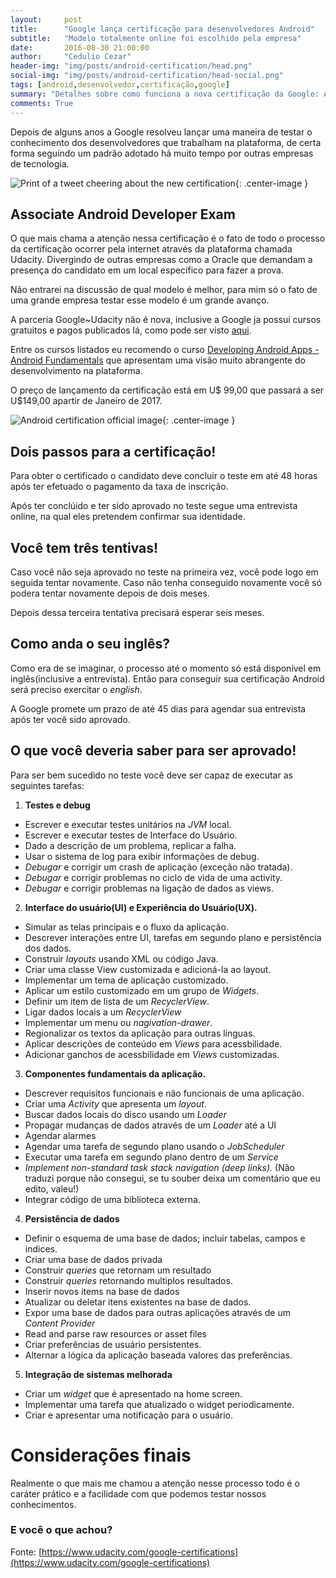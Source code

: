 ```yaml
---
layout:     post
title:      "Google lança certificação para desenvolvedores Android"
subtitle:   "Modelo totalmente online foi escolhido pela empresa"
date:       2016-08-30 21:00:00
author:     "Cedulio Cezar"
header-img: "img/posts/android-certification/head.png"
social-img: "img/posts/android-certification/head-social.png"
tags: [android,desenvolvedor,certificação,google]
summary: "Detalhes sobre como funciona a nova certificação da Google: Associate Android Developer Exam"
comments: True
---
```

Depois de alguns anos a Google resolveu lançar uma maneira de testar o conhecimento dos desenvolvedores que trabalham na plataforma, de certa forma seguindo um padrão adotado há muito tempo por outras empresas de tecnologia.

<img src="{{ site.baseurl }}/img/posts/android-certification/tweet.png" alt="Print of a tweet cheering about the new certification">{: .center-image }

## Associate Android Developer Exam
O que mais chama a atenção nessa certificação é o fato de todo o processo da certificação ocorrer pela internet através da plataforma chamada Udacity. Divergindo de outras empresas como a Oracle que demandam a presença do candidato em um local específico para fazer a prova.

Não entrarei na discussão de qual modelo é melhor, para mim só o fato de uma grande empresa testar esse modelo é um grande avanço.

A parceria Google~Udacity não é nova, inclusive a Google ja possui cursos gratuitos e pagos publicados lá, como pode ser visto [aqui](https://www.udacity.com/courses/android).

Entre os cursos listados eu recomendo o curso [Developing Android Apps - Android Fundamentals](https://www.udacity.com/course/developing-android-apps--ud853) que apresentam uma visão muito abrangente do desenvolvimento na plataforma.

O preço de lançamento da certificação está em U$ 99,00 que passará a ser U$149,00 apartir de Janeiro de 2017.

<img src="{{ site.baseurl }}/img/posts/android-certification/android-certification.png" alt="Android certification official image">{: .center-image }

## Dois passos para a certificação!
Para obter o certificado o candidato deve concluir o teste em até 48 horas após ter efetuado o pagamento da taxa de inscrição.

Após ter conclúido e ter sido aprovado no teste segue uma entrevista online, na qual eles pretendem confirmar sua identidade.

## Você tem três tentivas!
Caso você não seja aprovado no teste na primeira vez, você pode logo em seguida tentar novamente. Caso não tenha conseguido novamente você só podera tentar novamente depois de dois meses.

Depois dessa terceira tentativa precisará esperar seis meses.

## Como anda o seu inglês?
Como era de se imaginar, o processo até o momento só está disponível em inglês(inclusive a entrevista). Então para conseguir sua certificação Android será preciso exercitar o *english*.

A Google promete um prazo de até 45 dias para agendar sua entrevista após ter você sido aprovado.

## O que você deveria saber para ser aprovado!
Para ser bem sucedido no teste você deve ser capaz de executar as seguintes tarefas:

1. **Testes e debug**
  * Escrever e executar testes unitários na *JVM* local.
  * Escrever e executar testes de Interface do Usuário.
  * Dado a descrição de um problema, replicar a falha.
  * Usar o sistema de log para exibir informações de debug.
  * *Debugar* e corrigir um crash de aplicação (exceção não tratada).
  * *Debugar* e corrigir problemas no ciclo de vida de uma activity.
  * *Debugar* e corrigir problemas na ligação de dados as views.
2. **Interface do usuário(UI) e Experiência do Usuário(UX).**
  * Simular as telas principais e o fluxo da aplicação.
  * Descrever interações entre UI, tarefas em segundo plano e persistência dos dados.
  * Construir *layouts* usando XML ou código Java.
  * Criar uma classe View customizada e adicioná-la ao layout.
  * Implementar um tema de aplicação customizado.
  * Aplicar um estilo customizado em um grupo de *Widgets*.
  * Definir um item de lista de um *RecyclerView*.
  * Ligar dados locais a um *RecyclerView*
  * Implementar um menu ou *nagivation-drawer*.
  * Regionalizar os textos da aplicação para outras línguas.
  * Aplicar descrições de conteúdo em *Views* para acessbilidade.
  * Adicionar ganchos de acessbilidade em *Views* customizadas.
3. **Componentes fundamentais da aplicação.**
  * Descrever requisitos funcionais e não funcionais  de uma aplicação.
  * Criar uma *Activity* que apresenta um *layout*.
  * Buscar dados locais do disco usando um *Loader*
  * Propagar mudanças de dados através de um *Loader* até a UI
  * Agendar alarmes
  * Agendar uma tarefa de segundo plano usando o *JobScheduler*
  * Executar uma tarefa em segundo plano dentro de um *Service*
  * *Implement non-standard task stack navigation (deep links).* (Não traduzi porque não consegui, se tu souber deixa um comentário que eu edito, valeu!)
  * Integrar código de uma biblioteca externa.
4. **Persistência de dados**
  * Definir o esquema de uma base de dados; incluir tabelas, campos e indices.
  * Criar uma base de dados privada
  * Construir *queries* que retornam um resultado
  * Construir *queries* retornando multiplos resultados.
  * Inserir novos items na base de dados
  * Atualizar ou deletar itens existentes na base de dados.
  * Expor uma base de dados para outras aplicações através de um *Content Provider*
  * Read and parse raw resources or asset files
  * Criar preferências de usuário persistentes.
  * Alternar a lógica da aplicação baseada valores das preferências.
5. **Integração de sistemas melhorada**
  * Criar um *widget* que é apresentado na home screen.
  * Implementar uma tarefa que atualizado o widget periodicamente.
  * Criar e apresentar uma notificação para o usuário.

# Considerações finais
Realmente o que mais me chamou a atenção nesse processo todo é o caráter prático e a facilidade com que podemos testar nossos conhecimentos.

### E você o que achou?

Fonte: [https://www.udacity.com/google-certifications](https://www.udacity.com/google-certifications)  
